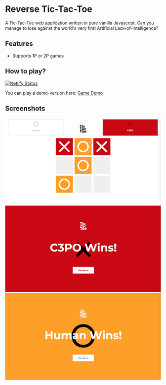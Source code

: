 # Reverse Tic-Tac-Toe

A Tic-Tac-Toe web application written in pure vanilla Javascript. Can you manage to lose against the world's very first Artificial Lack-of-Intelligence?

## Features

- Supports 1P or 2P games

## How to play?
[![Netlify Status](https://api.netlify.com/api/v1/badges/4e14fed3-f7e8-4742-85d5-17ba8b13e6f1/deploy-status)](https://app.netlify.com/sites/eager-goldstine-5117ea/deploys)

You can play a demo-version here: [Game Demo](https://eager-goldstine-5117ea.netlify.com)

## Screenshots

![Game Board](./screenshots/game-board.png "Game Board")
![Lose screen](./screenshots/AI-win.png "AI win")
![Game Board](./screenshots/player-win.png "player-win")
